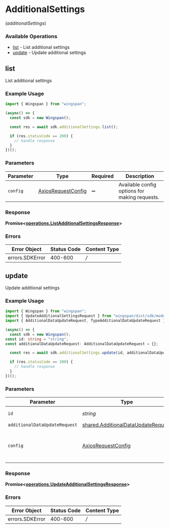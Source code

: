 # AdditionalSettings
(*additionalSettings*)

### Available Operations

* [list](#list) - List additional settings
* [update](#update) - Update additional settings

## list

List additional settings

### Example Usage

```typescript
import { Wingspan } from "wingspan";

(async() => {
  const sdk = new Wingspan();

  const res = await sdk.additionalSettings.list();

  if (res.statusCode == 200) {
    // handle response
  }
})();
```

### Parameters

| Parameter                                                    | Type                                                         | Required                                                     | Description                                                  |
| ------------------------------------------------------------ | ------------------------------------------------------------ | ------------------------------------------------------------ | ------------------------------------------------------------ |
| `config`                                                     | [AxiosRequestConfig](https://axios-http.com/docs/req_config) | :heavy_minus_sign:                                           | Available config options for making requests.                |


### Response

**Promise<[operations.ListAdditionalSettingsResponse](../../sdk/models/operations/listadditionalsettingsresponse.md)>**
### Errors

| Error Object    | Status Code     | Content Type    |
| --------------- | --------------- | --------------- |
| errors.SDKError | 400-600         | */*             |

## update

Update additional settings

### Example Usage

```typescript
import { Wingspan } from "wingspan";
import { UpdateAdditionalSettingsRequest } from "wingspan/dist/sdk/models/operations";
import { AdditionalDataUpdateRequest, TypeAdditionalDataUpdateRequest } from "wingspan/dist/sdk/models/shared";

(async() => {
  const sdk = new Wingspan();
const id: string = "string";
const additionalDataUpdateRequest: AdditionalDataUpdateRequest = {};

  const res = await sdk.additionalSettings.update(id, additionalDataUpdateRequest);

  if (res.statusCode == 200) {
    // handle response
  }
})();
```

### Parameters

| Parameter                                                                                       | Type                                                                                            | Required                                                                                        | Description                                                                                     |
| ----------------------------------------------------------------------------------------------- | ----------------------------------------------------------------------------------------------- | ----------------------------------------------------------------------------------------------- | ----------------------------------------------------------------------------------------------- |
| `id`                                                                                            | *string*                                                                                        | :heavy_check_mark:                                                                              | Unique identifier                                                                               |
| `additionalDataUpdateRequest`                                                                   | [shared.AdditionalDataUpdateRequest](../../../sdk/models/shared/additionaldataupdaterequest.md) | :heavy_minus_sign:                                                                              | N/A                                                                                             |
| `config`                                                                                        | [AxiosRequestConfig](https://axios-http.com/docs/req_config)                                    | :heavy_minus_sign:                                                                              | Available config options for making requests.                                                   |


### Response

**Promise<[operations.UpdateAdditionalSettingsResponse](../../sdk/models/operations/updateadditionalsettingsresponse.md)>**
### Errors

| Error Object    | Status Code     | Content Type    |
| --------------- | --------------- | --------------- |
| errors.SDKError | 400-600         | */*             |
